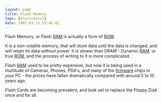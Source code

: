 ```yaml
---
layout: page
title: Flash Memory
tags: [electronics]
date: 2005-03-13 13:46:42
---
```

Flash Memory, or Flash [RAM](/wiki/ram.html "Random Access Memory") is actually a form of [ROM](/wiki/rom.html "Read Only Memory").

It is a non-volatile memory, that will store data until the data is changed, and will retain its data without power. It is slower than DRAM - Dynamic [RAM](/wiki/ram.html "Random Access Memory"), or true [ROM](/wiki/rom.html "Read Only Memory"), and the process of writing to it is more complicated.

Flash [RAM](/wiki/ram.html "Random Access Memory") used to be pretty expensive, but now it is being used in a multitude of Cameras, Phones, PDA's, and many of the [firmware](/wiki/firmware.html "Software burned into a non volatile memory chip") chips in your PC - the prices have fallen dramatically compared with around 5 to 10 years ago.

Flash Cards are becoming prevalent, and look set to replace the Floppy Disk once and for all.
